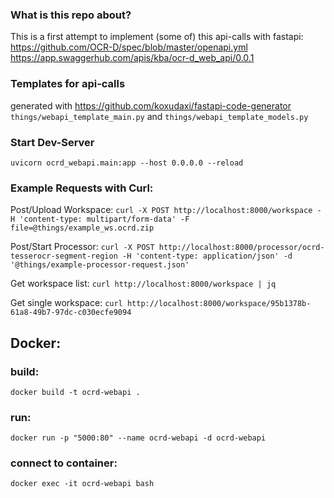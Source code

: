 ### What is this repo about?
This is a first attempt to implement (some of) this api-calls with fastapi:
<https://github.com/OCR-D/spec/blob/master/openapi.yml>
<https://app.swaggerhub.com/apis/kba/ocr-d_web_api/0.0.1>

### Templates for api-calls
generated with <https://github.com/koxudaxi/fastapi-code-generator>
`things/webapi_template_main.py` and `things/webapi_template_models.py`


### Start Dev-Server
`uvicorn ocrd_webapi.main:app --host 0.0.0.0 --reload`

### Example Requests with Curl:
Post/Upload Workspace:
`curl -X POST http://localhost:8000/workspace -H 'content-type: multipart/form-data' -F
 file=@things/example_ws.ocrd.zip`

Post/Start Processor:
`curl -X POST http://localhost:8000/processor/ocrd-tesserocr-segment-region -H 'content-type: application/json' -d '@things/example-processor-request.json'`

Get workspace list:
`curl http://localhost:8000/workspace | jq`

Get single workspace:
`curl http://localhost:8000/workspace/95b1378b-61a8-49b7-97dc-c030ecfe9094`

Docker:
-------
### build:
`docker build -t ocrd-webapi .`

### run:
`docker run -p "5000:80" --name ocrd-webapi -d ocrd-webapi`

### connect to container:
`docker exec -it ocrd-webapi bash`

